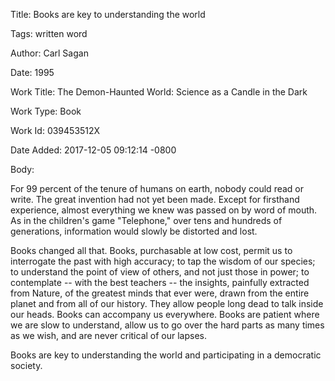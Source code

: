 Title:  Books are key to understanding the world

Tags:   written word

Author: Carl Sagan

Date:   1995

Work Title: The Demon-Haunted World: Science as a Candle in the Dark

Work Type: Book

Work Id: 039453512X

Date Added: 2017-12-05 09:12:14 -0800

Body: 

For 99 percent of the tenure of humans on earth, nobody could read or write. The great invention had not yet been made. Except for firsthand experience, almost everything we knew was passed on by word of mouth. As in the children's game "Telephone," over tens and hundreds of generations, information would slowly be distorted and lost. 

Books changed all that. Books, purchasable at low cost, permit us to interrogate the past with high accuracy; to tap the wisdom of our species; to understand the point of view of others, and not just those in power; to contemplate -- with the best teachers -- the insights, painfully extracted from Nature, of the greatest minds that ever were, drawn from the entire planet and from all of our history. They allow people long dead to talk inside our heads. Books can accompany us everywhere. Books are patient where we are slow to understand, allow us to go over the hard parts as many times as we wish, and are never critical of our lapses. 

Books are key to understanding the world and participating in a democratic society.
